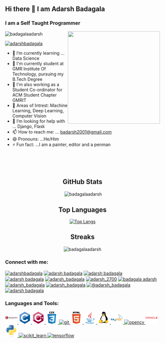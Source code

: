 ## Hi there 👋 I am Adarsh Badagala
### I am a Self Taught Programmer


<div align="top">
  <img align="right" src="https://github.com/BadagalaAdarsh/SomeshSir/blob/master/ezgif.com-gif-maker.gif" width="300" height="300" />
</div>


<p align="left"> <img src="https://komarev.com/ghpvc/?username=badagalaadarsh&label=Profile%20views&color=0e75b6&style=flat" alt="badagalaadarsh" /> </p>

<p align="left"> <a href="https://twitter.com/AdarshBadagala" target="blank"><img src="https://img.shields.io/twitter/follow/adarshbadagala?logo=twitter&style=for-the-badge" alt="adarshbadagala" /></a> </p>

- 🌱 I’m currently learning ... Data Science
- 👨‍ I'm currently student at GMR Institute Of Technology, pursuing my B.Tech Degree
- 🚀 I'm also working as a Student Co-ordinator for ACM Student Chapter GMRIT
- 🤔 Areas of Intrest: Machine Learning, Deep Learning, Computer Vision
- 🥺 I’m looking for help with ... Django, Flask
- 📫 How to reach me: ... badarsh2001@gmail.com
- 😄 Pronouns: ...He/Him
- ⚡ Fun fact: ...I am a painter, editor and a penman

<br>
<br>
<br>

<div align="center">
  <h2>GitHub Stats </h2>
</div>



<div align="center">
  
<p>&nbsp;<img align="center" src="https://github-readme-stats.vercel.app/api?username=badagalaadarsh&show_icons=true&locale=en&theme=highcontrast" alt="badagalaadarsh" /></p>


</div>

<div align="center">
  <h2>Top Languages</h2>
</div>



<div align="center">

[![Top Langs](https://github-readme-stats.vercel.app/api/top-langs/?username=BadagalaAdarsh&layout=compact&langs_count=10&show_icons=true&theme=highcontrast)](https://github.com/anuraghazra/github-readme-stats)

</div>

<div align="center">
  <h2>Streaks</h2>
</div>

<div align="center">
  <p><img align="center" src="https://github-readme-streak-stats.herokuapp.com/?user=badagalaadarsh&theme=highcontrast" alt="badagalaadarsh" /></p>
</div>




<h3 align="left">Connect with me:</h3>
<p align="left">
<a href="https://twitter.com/AdarshBadagala" target="blank"><img align="center" src="https://raw.githubusercontent.com/rahuldkjain/github-profile-readme-generator/neutral-icons/src/images/icons/Social/twitter.svg" alt="adarshbadagala" height="30" width="40" /></a>
<a href="https://www.linkedin.com/in/adarsh-badagala-2440b2192/" target="blank"><img align="center" src="https://raw.githubusercontent.com/rahuldkjain/github-profile-readme-generator/neutral-icons/src/images/icons/Social/linked-in-alt.svg" alt="adarsh badagala" height="30" width="40" /></a>
<a href="https://www.kaggle.com/badagalaadarsh" target="blank"><img align="center" src="https://raw.githubusercontent.com/rahuldkjain/github-profile-readme-generator/neutral-icons/src/images/icons/Social/kaggle.svg" alt="adarsh badagala" height="30" width="40" /></a>
<a href="https://www.facebook.com/badagala.adarsh" target="blank"><img align="center" src="https://raw.githubusercontent.com/rahuldkjain/github-profile-readme-generator/neutral-icons/src/images/icons/Social/facebook.svg" alt="adarsh badagala" height="30" width="40" /></a>
<a href="https://www.instagram.com/adarsh_badagala/" target="blank"><img align="center" src="https://raw.githubusercontent.com/rahuldkjain/github-profile-readme-generator/neutral-icons/src/images/icons/Social/instagram.svg" alt="adarsh_badagala" height="30" width="40" /></a>
<a href="https://www.codechef.com/users/adarsh_2700 target="blank"><img align="center" src="https://cdn.jsdelivr.net/npm/simple-icons@3.1.0/icons/codechef.svg" alt="adarsh_2700" height="30" width="40" /></a>
<a href="https://www.hackerrank.com/badarsh2001" target="blank"><img align="center" src="https://raw.githubusercontent.com/rahuldkjain/github-profile-readme-generator/neutral-icons/src/images/icons/Social/hackerrank.svg" alt="badagala adarsh" height="30" width="40" /></a>
<a href="https://codeforces.com/profile/Adarsh_Badagala" target="blank"><img align="center" src="https://cdn.jsdelivr.net/npm/simple-icons@3.0.1/icons/codeforces.svg" alt="adarsh_badagala" height="30" width="40" /></a>
<a href="https://leetcode.com/Adarsh_Badagala/" target="blank"><img align="center" src="https://raw.githubusercontent.com/rahuldkjain/github-profile-readme-generator/neutral-icons/src/images/icons/Social/leet-code.svg" alt="adarsh_badagala" height="30" width="40" /></a>
<a href="https://www.hackerearth.com/@Adarsh_Badagala" target="blank"><img align="center" src="https://raw.githubusercontent.com/rahuldkjain/github-profile-readme-generator/neutral-icons/src/images/icons/Social/hackerearth.svg" alt="@adarsh_badagala" height="30" width="40" /></a>
<a href="https://auth.geeksforgeeks.org/user/badarsh2001/profile" target="blank"><img align="center" src="https://raw.githubusercontent.com/rahuldkjain/github-profile-readme-generator/neutral-icons/src/images/icons/Social/geeks-for-geeks.svg" alt="adarsh badagala" height="30" width="40" /></a>
</p>

<h3 align="left">Languages and Tools:</h3>
<p align="left"> <a href="https://angular.io" target="_blank"> <img src="https://raw.githubusercontent.com/devicons/devicon/master/icons/angularjs/angularjs-original-wordmark.svg" alt="angularjs" width="40" height="40"/> </a> <a href="https://www.cprogramming.com/" target="_blank"> <img src="https://raw.githubusercontent.com/devicons/devicon/master/icons/c/c-original.svg" alt="c" width="40" height="40"/> </a> <a href="https://www.w3schools.com/cpp/" target="_blank"> <img src="https://raw.githubusercontent.com/devicons/devicon/master/icons/cplusplus/cplusplus-original.svg" alt="cplusplus" width="40" height="40"/> </a> <a href="https://www.w3schools.com/css/" target="_blank"> <img src="https://raw.githubusercontent.com/devicons/devicon/master/icons/css3/css3-original-wordmark.svg" alt="css3" width="40" height="40"/> </a> <a href="https://git-scm.com/" target="_blank"> <img src="https://www.vectorlogo.zone/logos/git-scm/git-scm-icon.svg" alt="git" width="40" height="40"/> </a> <a href="https://www.w3.org/html/" target="_blank"> <img src="https://raw.githubusercontent.com/devicons/devicon/master/icons/html5/html5-original-wordmark.svg" alt="html5" width="40" height="40"/> </a> <a href="https://www.java.com" target="_blank"> <img src="https://raw.githubusercontent.com/devicons/devicon/master/icons/java/java-original.svg" alt="java" width="40" height="40"/> </a> <a href="https://www.linux.org/" target="_blank"> <img src="https://raw.githubusercontent.com/devicons/devicon/master/icons/linux/linux-original.svg" alt="linux" width="40" height="40"/> </a> <a href="https://www.mysql.com/" target="_blank"> <img src="https://raw.githubusercontent.com/devicons/devicon/master/icons/mysql/mysql-original-wordmark.svg" alt="mysql" width="40" height="40"/> </a> <a href="https://opencv.org/" target="_blank"> <img src="https://www.vectorlogo.zone/logos/opencv/opencv-icon.svg" alt="opencv" width="40" height="40"/> </a> <a href="https://www.oracle.com/" target="_blank"> <img src="https://raw.githubusercontent.com/devicons/devicon/master/icons/oracle/oracle-original.svg" alt="oracle" width="40" height="40"/> </a> <a href="https://www.python.org" target="_blank"> <img src="https://raw.githubusercontent.com/devicons/devicon/master/icons/python/python-original.svg" alt="python" width="40" height="40"/> </a> <a href="https://scikit-learn.org/" target="_blank"> <img src="https://upload.wikimedia.org/wikipedia/commons/0/05/Scikit_learn_logo_small.svg" alt="scikit_learn" width="40" height="40"/> </a> <a href="https://www.tensorflow.org" target="_blank"> <img src="https://www.vectorlogo.zone/logos/tensorflow/tensorflow-icon.svg" alt="tensorflow" width="40" height="40"/> </a> </p>




